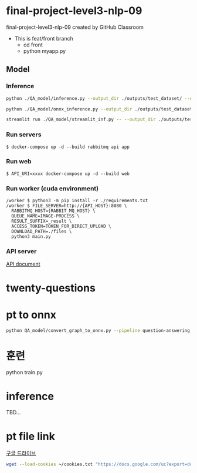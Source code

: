 # final-project-level3-nlp-09  
final-project-level3-nlp-09 created by GitHub Classroom  
* This is feat/front branch  
    * cd front  
    * python myapp.py  

## Model
### Inference
```sh
python ./QA_model/inference.py --output_dir ./outputs/test_dataset/ --dataset_name ./QA_model/model/text_dict.json --model_name_or_path ./QA_model/model/checkpoint-28500 --do_predict

python ./QA_model/onnx_inference.py --output_dir ./outputs/test_dataset/ --dataset_name ./QA_model/model/text_dict.json --model_name_or_path ./QA_model/model/checkpoint-28500 --do_predict

streamlit run ./QA_model/streamlit_inf.py -- --output_dir ./outputs/test_dataset/ --dataset_name ./QA_model/model/text_dict.json --model_name_or_path ./QA_model/model/checkpoint-28500 --do_predict
```
### Run servers
```
$ docker-compose up -d --build rabbitmq api app
```
### Run web
```
$ API_URI=xxxx docker-compose up -d --build web
```
### Run worker (cuda environment)
```
/worker $ python3 -m pip install -r ./requirements.txt
/worker $ FILE_SERVER=http://{API_HOST}:8080 \
  RABBITMQ_HOST={RABBIT_MQ_HOST} \
  QUEUE_NAME=IMAGE-PROCESS \
  RESULT_SUFFIX=_result \
  ACCESS_TOKEN=TOKEN_FOR_DIRECT_UPLOAD \
  DOWNLOAD_PATH=./files \
  python3 main.py
```

### API server
[API document](api/README.md)

# twenty-questions

# pt to onnx
```sh
python QA_model/convert_graph_to_onnx.py --pipeline question-answering --framework pt --model ./QA_model/model/checkpoint-28500  --quantize ./QA_model/model/onnx/KLRL-QA.onnx
```

# 훈련
python train.py 

# inference
TBD...

# pt file link
[구글 드라이브](https://drive.google.com/drive/folders/1zXe4xHqX7kxOZIVjb73NW0rCZ3G7uUAX?usp=sharing)

```sh
wget --load-cookies ~/cookies.txt "https://docs.google.com/uc?export=download&confirm=$(wget --quiet --save-cookies ~/cookies.txt --keep-session-cookies --no-check-certificate 'https://docs.google.com/uc?export=download&id=1ThqTAgV0NSiEhY0MzFF3XWbvvbzTdyiI' -O- | sed -rn 's/.*confirm=([0-9A-Za-z_]+).*/\1\n/p')&id=1ThqTAgV0NSiEhY0MzFF3XWbvvbzTdyiI" -O model.zip && rm -rf ~/cookies.txt
```
